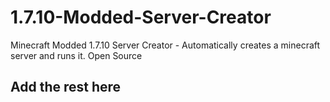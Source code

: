 # 1.7.10-Modded-Server-Creator
Minecraft Modded 1.7.10 Server Creator - Automatically creates a minecraft server and runs it.
Open Source

## Add the rest here
